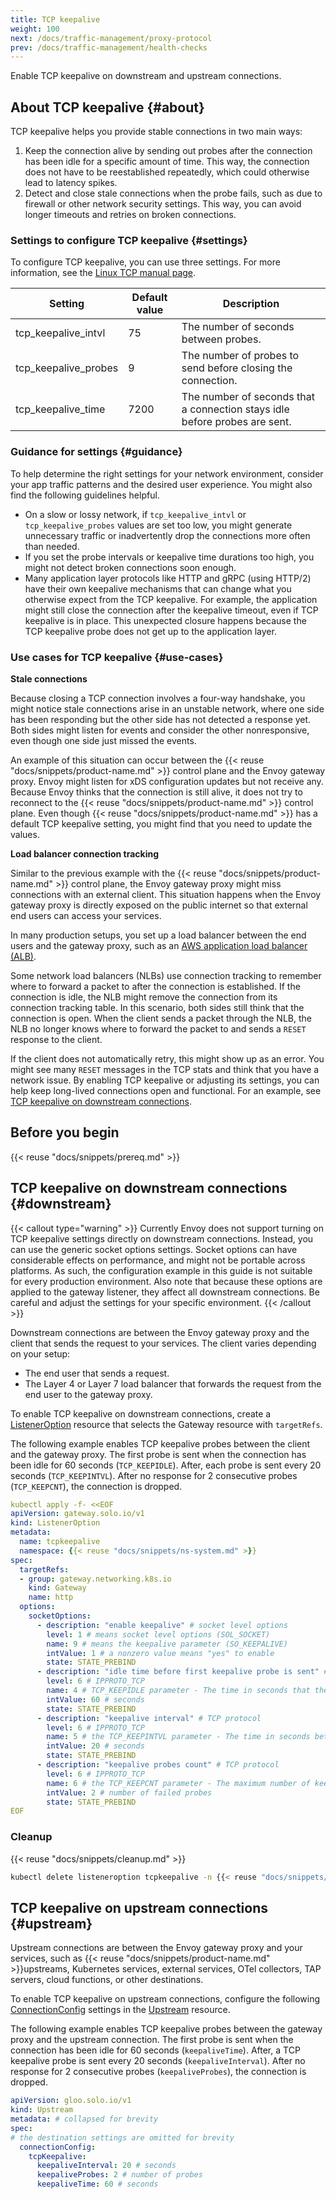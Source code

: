 ```yaml
---
title: TCP keepalive
weight: 100
next: /docs/traffic-management/proxy-protocol
prev: /docs/traffic-management/health-checks
---
```


Enable TCP keepalive on downstream and upstream connections.

## About TCP keepalive {#about}

TCP keepalive helps you provide stable connections in two main ways:

1) Keep the connection alive by sending out probes after the connection has been idle for a specific amount of time. This way, the connection does not have to be reestablished repeatedly, which could otherwise lead to latency spikes.
2) Detect and close stale connections when the probe fails, such as due to firewall or other network security settings. This way, you can avoid longer timeouts and retries on broken connections.

### Settings to configure TCP keepalive {#settings}

To configure TCP keepalive, you can use three settings. For more information, see the [Linux TCP manual page](https://man7.org/linux/man-pages/man7/tcp.7.html).

| Setting | Default value | Description |
| --- | --- | --- |
| tcp_keepalive_intvl | 75 | The number of seconds between probes. |
| tcp_keepalive_probes | 9 | The number of probes to send before closing the connection. |
| tcp_keepalive_time | 7200 | The number of seconds that a connection stays idle before probes are sent. |

### Guidance for settings {#guidance}

To help determine the right settings for your network environment, consider your app traffic patterns and the desired user experience. You might also find the following guidelines helpful.

* On a slow or lossy network, if `tcp_keepalive_intvl` or `tcp_keepalive_probes` values are set too low, you might generate unnecessary traffic or inadvertently drop the connections more often than needed.
* If you set the probe intervals or keepalive time durations too high, you might not detect broken connections soon enough.
* Many application layer protocols like HTTP and gRPC (using HTTP/2) have their own keepalive mechanisms that can change what you otherwise expect from the TCP keepalive. For example, the application might still close the connection after the keepalive timeout, even if TCP keepalive is in place. This unexpected closure happens because the TCP keepalive probe does not get up to the application layer.  

### Use cases for TCP keepalive {#use-cases}

**Stale connections**

Because closing a TCP connection involves a four-way handshake, you might notice stale connections arise in an unstable network, where one side has been responding but the other side has not detected a response yet. Both sides might listen for events and consider the other nonresponsive, even though one side just missed the events.

An example of this situation can occur between the {{< reuse "docs/snippets/product-name.md" >}} control plane and the Envoy gateway proxy. Envoy might listen for xDS configuration updates but not receive any. Because Envoy thinks that the connection is still alive, it does not try to reconnect to the {{< reuse "docs/snippets/product-name.md" >}} control plane. Even though {{< reuse "docs/snippets/product-name.md" >}} has a default TCP keepalive setting, you might find that you need to update the values. 

**Load balancer connection tracking**

Similar to the previous example with the {{< reuse "docs/snippets/product-name.md" >}} control plane, the Envoy gateway proxy might miss connections with an external client. This situation happens when the Envoy gateway proxy is directly exposed on the public internet so that external end users can access your services.

In many production setups, you set up a load balancer between the end users and the gateway proxy, such as an [AWS application load balancer (ALB)](https://docs.aws.amazon.com/elasticloadbalancing/latest/application/introduction.html).

Some network load balancers (NLBs) use connection tracking to remember where to forward a packet to after the connection is established. If the connection is idle, the NLB might remove the connection from its connection tracking table. In this scenario, both sides still think that the connection is open. When the client sends a packet through the NLB, the NLB no longer knows where to forward the packet to and sends a `RESET` response to the client.

If the client does not automatically retry, this might show up as an error. You might see many `RESET` messages in the TCP stats and think that you have a network issue. By enabling TCP keepalive or adjusting its settings, you can help keep long-lived connections open and functional. For an example, see [TCP keepalive on downstream connections](#downstream).

## Before you begin

{{< reuse "docs/snippets/prereq.md" >}}

## TCP keepalive on downstream connections {#downstream}

{{< callout type="warning" >}}
Currently Envoy does not support turning on TCP keepalive settings directly on downstream connections. Instead, you can use the generic socket options settings. Socket options can have considerable effects on performance, and might not be portable across platforms. As such, the configuration example in this guide is not suitable for every production environment. Also note that because these options are applied to the gateway listener, they affect all downstream connections. Be careful and adjust the settings for your specific environment.
{{< /callout >}}

Downstream connections are between the Envoy gateway proxy and the client that sends the request to your services. The client varies depending on your setup:

* The end user that sends a request.
* The Layer 4 or Layer 7 load balancer that forwards the request from the end user to the gateway proxy.

To enable TCP keepalive on downstream connections, create a [ListenerOption](/docs/about/policies/listeneroption/) resource that selects the Gateway resource with `targetRefs`.

The following example enables TCP keepalive probes between the client and the gateway proxy. The first probe is sent when the connection has been idle for 60 seconds (`TCP_KEEPIDLE`). After, each probe is sent every 20 seconds (`TCP_KEEPINTVL`). After no response for 2 consecutive probes (`TCP_KEEPCNT`), the connection is dropped.

```yaml
kubectl apply -f- <<EOF
apiVersion: gateway.solo.io/v1
kind: ListenerOption
metadata:
  name: tcpkeepalive
  namespace: {{< reuse "docs/snippets/ns-system.md" >}}
spec:
  targetRefs:
  - group: gateway.networking.k8s.io
    kind: Gateway
    name: http
  options:
    socketOptions:
      - description: "enable keepalive" # socket level options
        level: 1 # means socket level options (SOL_SOCKET)
        name: 9 # means the keepalive parameter (SO_KEEPALIVE)
        intValue: 1 # a nonzero value means "yes" to enable
        state: STATE_PREBIND
      - description: "idle time before first keepalive probe is sent" # TCP protocol
        level: 6 # IPPROTO_TCP
        name: 4 # TCP_KEEPIDLE parameter - The time in seconds that the connection is idle before TCP starts sending keepalive probes.
        intValue: 60 # seconds
        state: STATE_PREBIND
      - description: "keepalive interval" # TCP protocol
        level: 6 # IPPROTO_TCP
        name: 5 # the TCP_KEEPINTVL parameter - The time in seconds between individual keepalive probes.
        intValue: 20 # seconds
        state: STATE_PREBIND
      - description: "keepalive probes count" # TCP protocol
        level: 6 # IPPROTO_TCP
        name: 6 # the TCP_KEEPCNT parameter - The maximum number of keepalive probes that TCP sends before dropping the connection.
        intValue: 2 # number of failed probes
        state: STATE_PREBIND
EOF
```

### Cleanup

{{< reuse "docs/snippets/cleanup.md" >}}

```sh
kubectl delete listeneroption tcpkeepalive -n {{< reuse "docs/snippets/ns-system.md" >}}
```

## TCP keepalive on upstream connections {#upstream}

Upstream connections are between the Envoy gateway proxy and your services, such as {{< reuse "docs/snippets/product-name.md" >}}upstreams, Kubernetes services, external services, OTel collectors, TAP servers, cloud functions, or other destinations.

To enable TCP keepalive on upstream connections, configure the following [ConnectionConfig](/docs/reference/api/connection/) settings in the
[Upstream](/docs/reference/api/upstream/) resource.

The following example enables TCP keepalive probes between the gateway proxy and the upstream connection. The first probe is sent when the connection has been idle for 60 seconds (`keepaliveTime`). After, a TCP keepalive probe is sent every 20 seconds (`keepaliveInterval`). After no response for 2 consecutive probes (`keepaliveProbes`), the connection is dropped.

```yaml
apiVersion: gloo.solo.io/v1
kind: Upstream
metadata: # collapsed for brevity
spec:
# the destination settings are omitted for brevity
  connectionConfig:
    tcpKeepalive:
      keepaliveInterval: 20 # seconds
      keepaliveProbes: 2 # number of probes
      keepaliveTime: 60 # seconds
```

